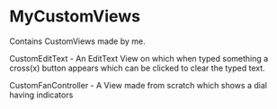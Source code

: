 # MyCustomViews

Contains CustomViews made by me.

CustomEditText - An EditText View on which when typed something a cross(x) button appears which can be clicked to clear the typed text.

CustomFanController - A View made from scratch which shows a dial having indicators
